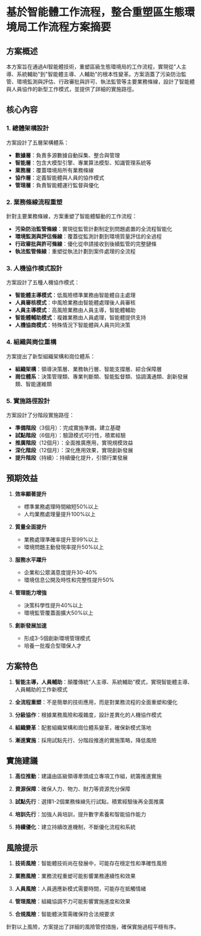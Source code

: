 # 基於智能體工作流程，整合重塑區生態環境局工作流程方案摘要

## 方案概述

本方案旨在通過AI智能體技術，重塑區級生態環境局的工作流程，實現從"人主導、系統輔助"到"智能體主導、人輔助"的根本性變革。方案涵蓋了污染防治監管、環境監測與評估、行政審批與許可、執法監管等主要業務條線，設計了智能體與人員協作的新型工作模式，並提供了詳細的實施路徑。

## 核心內容

### 1. 總體架構設計

方案設計了五層架構體系：
- **數據層**：負責多源數據自動採集、整合與管理
- **智能層**：包含大模型引擎、專業算法模型、知識管理系統等
- **業務層**：覆蓋環境局所有業務條線
- **協作層**：定義智能體與人員的協作模式
- **管理層**：負責智能體運行監督與優化

### 2. 業務條線流程重塑

針對主要業務條線，方案重塑了智能體驅動的工作流程：

- **污染防治監管條線**：實現從監管計劃制定到問題處置的全流程智能化
- **環境監測與評估條線**：覆蓋從監測計劃到環境質量評估的全過程
- **行政審批與許可條線**：優化從申請接收到後續監管的完整鏈條
- **執法監管條線**：重塑從執法計劃到案件處理的全流程

### 3. 人機協作模式設計

方案設計了五種人機協作模式：
- **智能體主導模式**：低風險標準業務由智能體自主處理
- **人員審核模式**：中風險業務由智能體處理後人員審核
- **人員主導模式**：高風險業務由人員主導，智能體輔助
- **智能體輔助模式**：複雜業務由人員處理，智能體提供支持
- **人機協商模式**：特殊情況下智能體與人員共同決策

### 4. 組織與崗位重構

方案提出了新型組織架構和崗位體系：
- **組織架構**：領導決策層、業務執行層、智能支撐層、綜合保障層
- **崗位體系**：決策管理類、專業判斷類、智能監督類、協調溝通類、創新發展類、智能運維類

### 5. 實施路徑設計

方案設計了分階段實施路徑：
- **準備階段**（3個月）：完成實施準備，建立基礎
- **試點階段**（6個月）：驗證模式可行性，積累經驗
- **推廣階段**（12個月）：全面推廣應用，實現規模效益
- **深化階段**（12個月）：深化應用效果，實現創新發展
- **提升階段**（持續）：持續優化提升，引領行業發展

## 預期效益

1. **效率顯著提升**
   - 標準業務處理時間縮短50%以上
   - 人均業務處理量提升100%以上

2. **質量全面提升**
   - 業務處理準確率提升至99%以上
   - 環境問題主動發現率提升50%以上

3. **服務水平躍升**
   - 企業和公眾滿意度提升30-40%
   - 環境信息公開及時性和完整性提升50%

4. **管理能力增強**
   - 決策科學性提升40%以上
   - 環境監管覆蓋面擴大50%以上

5. **創新發展加速**
   - 形成3-5個創新環境管理模式
   - 培養一批複合型環保人才

## 方案特色

1. **智能主導，人員輔助**：顛覆傳統"人主導、系統輔助"模式，實現智能體主導、人員輔助的工作新模式

2. **全流程重塑**：不是簡單的技術應用，而是對業務流程的全面重塑和優化

3. **分級協作**：根據業務風險和複雜度，設計差異化的人機協作模式

4. **組織變革**：配套組織架構和崗位體系變革，確保新模式落地

5. **漸進實施**：採用試點先行、分階段推進的實施策略，降低風險

## 實施建議

1. **高位推動**：建議由區級領導牽頭成立專項工作組，統籌推進實施

2. **資源保障**：確保人力、物力、財力等資源充分保障

3. **試點先行**：選擇1-2個業務條線先行試點，積累經驗後再全面推廣

4. **培訓先行**：加強人員培訓，提升數字素養和智能協作能力

5. **持續優化**：建立持續改進機制，不斷優化流程和系統

## 風險提示

1. **技術風險**：智能體技術尚在發展中，可能存在穩定性和準確性風險

2. **業務風險**：業務流程重塑可能影響業務連續性和效果

3. **人員風險**：人員適應新模式需要時間，可能存在抵觸情緒

4. **管理風險**：組織協調不力可能影響實施進度和效果

5. **合規風險**：智能體決策需確保符合法規要求

針對以上風險，方案提出了詳細的風險管控措施，確保實施過程平穩有序。
